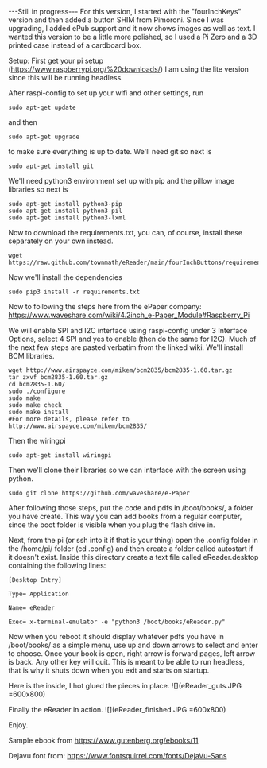 ---Still in progress---
For this version, I started with the "fourInchKeys" version and then added a button SHIM from Pimoroni.  Since I was upgrading, I added ePub support and it now shows images as well as text.  I wanted this version to be a little more polished, so I used a Pi Zero and a 3D printed case instead of a cardboard box.  

<bold>Setup:</bold>
First get your pi setup (https://www.raspberrypi.org/%20downloads/) I am using the lite version since this will be running headless.  

After raspi-config to set up your wifi and other settings, run
```
sudo apt-get update
```
and then
```
sudo apt-get upgrade
```
to make sure everything is up to date.  We'll need git so next is
```
sudo apt-get install git
```
We'll need python3 environment set up with pip and the pillow image libraries so next is
```
sudo apt-get install python3-pip
sudo apt-get install python3-pil
sudo apt-get install python3-lxml
```
Now to download the requirements.txt, you can, of course, install these separately on your own instead.  
```
wget https://raw.github.com/townmath/eReader/main/fourInchButtons/requirements.txt
```
Now we'll install the dependencies
```
sudo pip3 install -r requirements.txt
```
Now to following the steps here from the ePaper company: https://www.waveshare.com/wiki/4.2inch_e-Paper_Module#Raspberry_Pi

We will enable SPI and I2C interface using raspi-config under 3 Interface Options, select 4 SPI and yes to enable (then do the same for I2C).  Much of the next few steps are pasted verbatim from the linked wiki.  We'll install BCM libraries.

```
wget http://www.airspayce.com/mikem/bcm2835/bcm2835-1.60.tar.gz
tar zxvf bcm2835-1.60.tar.gz
cd bcm2835-1.60/
sudo ./configure
sudo make
sudo make check
sudo make install
#For more details, please refer to http://www.airspayce.com/mikem/bcm2835/
```
Then the wiringpi
```
sudo apt-get install wiringpi
```
Then we'll clone their libraries so we can interface with the screen using python.
```
sudo git clone https://github.com/waveshare/e-Paper
```

After following those steps, put the code and pdfs in /boot/books/, a folder you have create.  This way you can add books from a regular computer, since the boot folder is visible when you plug the flash drive in.   

Next, from the pi (or ssh into it if that is your thing) open the .config folder in the /home/pi/ folder (cd .config) and then create a folder called autostart if it doesn't exist.  Inside this directory create a text file called eReader.desktop containing the following lines:
```
[Desktop Entry]

Type= Application

Name= eReader

Exec= x-terminal-emulator -e "python3 /boot/books/eReader.py"
```
Now when you reboot it should display whatever pdfs you have in /boot/books/ as a simple menu, use up and down arrows to select and enter to choose.  Once your book is open, right arrow is forward pages, left arrow is back.  Any other key will quit.  This is meant to be able to run headless, that is why it shuts down when you exit and starts on startup.  

Here is the inside, I hot glued the pieces in place. 
![](eReader_guts.JPG =600x800)

Finally the eReader in action. 
![](eReader_finished.JPG =600x800)

Enjoy.

Sample ebook from https://www.gutenberg.org/ebooks/11     

Dejavu font from: https://www.fontsquirrel.com/fonts/DejaVu-Sans
